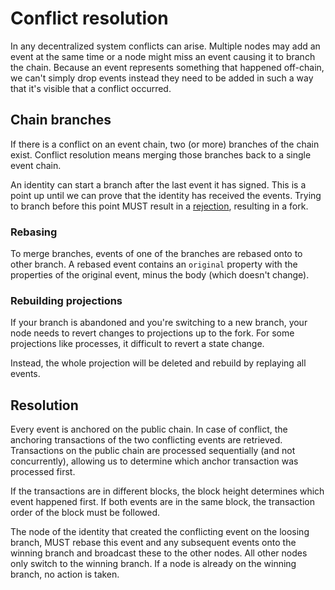 # Conflict resolution

In any decentralized system conflicts can arise. Multiple nodes may add an event at the same time or a node might miss an event causing it to branch the chain. Because an event represents something that happened off-chain, we can't simply drop events instead they need to be added in such a way that it's visible that a conflict occurred.

## Chain branches

If there is a conflict on an event chain, two \(or more\) branches of the chain exist. Conflict resolution means merging those branches back to a single event chain.

An identity can start a branch after the last event it has signed. This is a point up until we can prove that the identity has received the events. Trying to branch before this point MUST result in a [rejection](rejection.md), resulting in a fork.

### Rebasing

To merge branches, events of one of the branches are rebased onto to other branch. A rebased event contains an `original` property with the properties of the original event, minus the body \(which doesn't change\).

### Rebuilding projections

If your branch is abandoned and you're switching to a new branch, your node needs to revert changes to projections up to the fork. For some projections like processes, it difficult to revert a state change.

Instead, the whole projection will be deleted and rebuild by replaying all events.

## Resolution

Every event is anchored on the public chain. In case of conflict, the anchoring transactions of the two conflicting events are retrieved. Transactions on the public chain are processed sequentially \(and not concurrently\), allowing us to determine which anchor transaction was processed first.

If the transactions are in different blocks, the block height determines which event happened first. If both events are in the same block, the transaction order of the block must be followed.

The node of the identity that created the conflicting event on the loosing branch, MUST rebase this event and any subsequent events onto the winning branch and broadcast these to the other nodes. All other nodes only switch to the winning branch. If a node is already on the winning branch, no action is taken.

